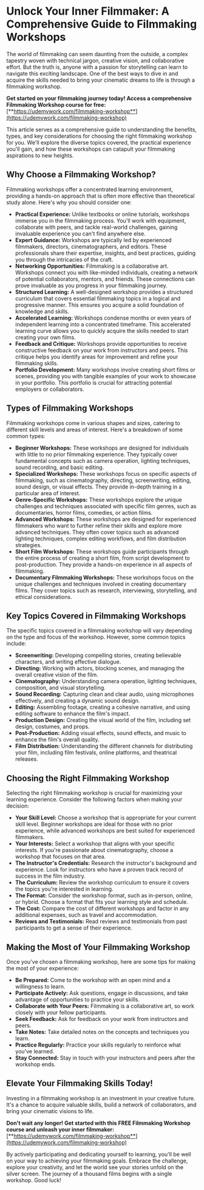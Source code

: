 # Unlock Your Inner Filmmaker: A Comprehensive Guide to Filmmaking Workshops

The world of filmmaking can seem daunting from the outside, a complex tapestry woven with technical jargon, creative vision, and collaborative effort. But the truth is, anyone with a passion for storytelling can learn to navigate this exciting landscape. One of the best ways to dive in and acquire the skills needed to bring your cinematic dreams to life is through a filmmaking workshop.

**Get started on your filmmaking journey today! Access a comprehensive Filmmaking Workshop course for free:** [**https://udemywork.com/filmmaking-workshop**](https://udemywork.com/filmmaking-workshop)

This article serves as a comprehensive guide to understanding the benefits, types, and key considerations for choosing the right filmmaking workshop for you. We'll explore the diverse topics covered, the practical experience you'll gain, and how these workshops can catapult your filmmaking aspirations to new heights.

## Why Choose a Filmmaking Workshop?

Filmmaking workshops offer a concentrated learning environment, providing a hands-on approach that is often more effective than theoretical study alone. Here's why you should consider one:

*   **Practical Experience:** Unlike textbooks or online tutorials, workshops immerse you in the filmmaking process. You'll work with equipment, collaborate with peers, and tackle real-world challenges, gaining invaluable experience you can't find anywhere else.
*   **Expert Guidance:** Workshops are typically led by experienced filmmakers, directors, cinematographers, and editors. These professionals share their expertise, insights, and best practices, guiding you through the intricacies of the craft.
*   **Networking Opportunities:** Filmmaking is a collaborative art. Workshops connect you with like-minded individuals, creating a network of potential collaborators, mentors, and friends. These connections can prove invaluable as you progress in your filmmaking journey.
*   **Structured Learning:** A well-designed workshop provides a structured curriculum that covers essential filmmaking topics in a logical and progressive manner. This ensures you acquire a solid foundation of knowledge and skills.
*   **Accelerated Learning:** Workshops condense months or even years of independent learning into a concentrated timeframe. This accelerated learning curve allows you to quickly acquire the skills needed to start creating your own films.
*   **Feedback and Critique:** Workshops provide opportunities to receive constructive feedback on your work from instructors and peers. This critique helps you identify areas for improvement and refine your filmmaking skills.
*   **Portfolio Development:** Many workshops involve creating short films or scenes, providing you with tangible examples of your work to showcase in your portfolio. This portfolio is crucial for attracting potential employers or collaborators.

## Types of Filmmaking Workshops

Filmmaking workshops come in various shapes and sizes, catering to different skill levels and areas of interest. Here's a breakdown of some common types:

*   **Beginner Workshops:** These workshops are designed for individuals with little to no prior filmmaking experience. They typically cover fundamental concepts such as camera operation, lighting techniques, sound recording, and basic editing.
*   **Specialized Workshops:** These workshops focus on specific aspects of filmmaking, such as cinematography, directing, screenwriting, editing, sound design, or visual effects. They provide in-depth training in a particular area of interest.
*   **Genre-Specific Workshops:** These workshops explore the unique challenges and techniques associated with specific film genres, such as documentaries, horror films, comedies, or action films.
*   **Advanced Workshops:** These workshops are designed for experienced filmmakers who want to further refine their skills and explore more advanced techniques. They often cover topics such as advanced lighting techniques, complex editing workflows, and film distribution strategies.
*   **Short Film Workshops:** These workshops guide participants through the entire process of creating a short film, from script development to post-production. They provide a hands-on experience in all aspects of filmmaking.
*   **Documentary Filmmaking Workshops:** These workshops focus on the unique challenges and techniques involved in creating documentary films. They cover topics such as research, interviewing, storytelling, and ethical considerations.

## Key Topics Covered in Filmmaking Workshops

The specific topics covered in a filmmaking workshop will vary depending on the type and focus of the workshop. However, some common topics include:

*   **Screenwriting:** Developing compelling stories, creating believable characters, and writing effective dialogue.
*   **Directing:** Working with actors, blocking scenes, and managing the overall creative vision of the film.
*   **Cinematography:** Understanding camera operation, lighting techniques, composition, and visual storytelling.
*   **Sound Recording:** Capturing clean and clear audio, using microphones effectively, and creating a dynamic sound design.
*   **Editing:** Assembling footage, creating a cohesive narrative, and using editing software to enhance the film's impact.
*   **Production Design:** Creating the visual world of the film, including set design, costumes, and props.
*   **Post-Production:** Adding visual effects, sound effects, and music to enhance the film's overall quality.
*   **Film Distribution:** Understanding the different channels for distributing your film, including film festivals, online platforms, and theatrical releases.

## Choosing the Right Filmmaking Workshop

Selecting the right filmmaking workshop is crucial for maximizing your learning experience. Consider the following factors when making your decision:

*   **Your Skill Level:** Choose a workshop that is appropriate for your current skill level. Beginner workshops are ideal for those with no prior experience, while advanced workshops are best suited for experienced filmmakers.
*   **Your Interests:** Select a workshop that aligns with your specific interests. If you're passionate about cinematography, choose a workshop that focuses on that area.
*   **The Instructor's Credentials:** Research the instructor's background and experience. Look for instructors who have a proven track record of success in the film industry.
*   **The Curriculum:** Review the workshop curriculum to ensure it covers the topics you're interested in learning.
*   **The Format:** Consider the workshop format, such as in-person, online, or hybrid. Choose a format that fits your learning style and schedule.
*   **The Cost:** Compare the cost of different workshops and factor in any additional expenses, such as travel and accommodation.
*   **Reviews and Testimonials:** Read reviews and testimonials from past participants to get a sense of their experience.

## Making the Most of Your Filmmaking Workshop

Once you've chosen a filmmaking workshop, here are some tips for making the most of your experience:

*   **Be Prepared:** Come to the workshop with an open mind and a willingness to learn.
*   **Participate Actively:** Ask questions, engage in discussions, and take advantage of opportunities to practice your skills.
*   **Collaborate with Your Peers:** Filmmaking is a collaborative art, so work closely with your fellow participants.
*   **Seek Feedback:** Ask for feedback on your work from instructors and peers.
*   **Take Notes:** Take detailed notes on the concepts and techniques you learn.
*   **Practice Regularly:** Practice your skills regularly to reinforce what you've learned.
*   **Stay Connected:** Stay in touch with your instructors and peers after the workshop ends.

## Elevate Your Filmmaking Skills Today!

Investing in a filmmaking workshop is an investment in your creative future. It's a chance to acquire valuable skills, build a network of collaborators, and bring your cinematic visions to life.

**Don't wait any longer! Get started with this FREE Filmmaking Workshop course and unleash your inner filmmaker:** [**https://udemywork.com/filmmaking-workshop**](https://udemywork.com/filmmaking-workshop)

By actively participating and dedicating yourself to learning, you'll be well on your way to achieving your filmmaking goals. Embrace the challenge, explore your creativity, and let the world see your stories unfold on the silver screen. The journey of a thousand films begins with a single workshop. Good luck!
